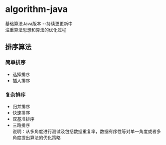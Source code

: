 # algorithm-java
基础算法Java版本 --持续更更新中  
注重算法思想和算法的优化过程

## 排序算法
### 简单排序
- 选择排序
- 插入排序

### 复杂排序
- 归并排序
- 快速排序
- 双基准排序
- 三路排序  
说明：从多角度进行测试及包括数据重复率，数据有序性等对单一角度或者多角度提出算法的优化策略
